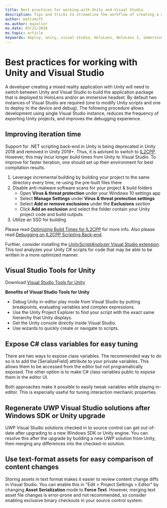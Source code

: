 ```yaml
---
title: Best practices for working with Unity and Visual Studio
description: Tips and tricks to streamline the workflow of creating a mixed reality application with Unity and Visual Studio.
author: mattzmsft
ms.author: mazeller
ms.date: 03/21/2018
ms.topic: article
keywords: deploy, unity, visual studio, HoloLens, HoloLens 2, immersive headset
---
```


# Best practices for working with Unity and Visual Studio

A developer creating a mixed reality application with Unity will need to switch between Unity and Visual Studio to build the application package that is deployed to HoloLens and/or an immersive headset. By default two instances of Visual Studio are required (one to modify Unity scripts and one to deploy to the device and debug). The following procedure allows development using single Visual Studio instance, reduces the frequency of exporting Unity projects, and improves the debugging experience.

## Improving iteration time

Support for .NET scripting back-end in Unity is being deprecated in Unity 2018 and removed in Unity 2019+. Thus, it is advised to switch to [IL2CPP](https://docs.unity3d.com/Manual/IL2CPP.html). However, this may incur longer build times from Unity to Visual Studio. To improve for faster iteration, one should set up their environment for best compilation results.

1) Leverage incremental building by building your project to the same directory every time, re-using the pre-built files there
2) Disable anti-malware software scans for your project & build folders
   - Open **Virus & threat protection** under your Windows 10 settings app
   - Select **Manage Settings** under **Virus & threat protection settings**
   - Select **Add or remove exclusions** under the **Exclusions** section
   - Click **Add an exclusion** and select the folder contain your Unity project code and build outputs
3) Utilize an SSD for building

Please read [Optimizing Build Times for IL2CPP](https://docs.unity3d.com/Manual/IL2CPP-OptimizingBuildTimes.html) for more info. Also please read [Debugging on IL2CPP Scripting Back-end](https://docs.unity3d.com/Manual/windowsstore-debugging-il2cpp.html).

Further, consider installing the [*UnityScriptAnalyzer* Visual Studio extension](https://github.com/Microsoft/MixedRealityCompanionKit/tree/master/UnityScriptAnalyzer). This tool analyzes your Unity C# scripts for code that may be able to be written in a more optimized manner.

## Visual Studio Tools for Unity

Download [Visual Studio Tools for Unity](https://visualstudiogallery.msdn.microsoft.com/8d26236e-4a64-4d64-8486-7df95156aba9)

**Benefits of Visual Studio Tools for Unity**
* Debug Unity in-editor play mode from Visual Studio by putting breakpoints, evaluating variables and complex expressions.
* Use the Unity Project Explorer to find your script with the exact same hierarchy that Unity displays.
* Get the Unity console directly inside Visual Studio.
* Use wizards to quickly create or navigate to scripts.

## Expose C# class variables for easy tuning

There are two ways to expose class variables. The recommended way to do so is to add the [SerializeField] attribute to your private variables. This allows them to be accessed from the editor but not programatically exposed.  The other option is to make C# class variables public to expose them in the editor UI. 

Both approaches make it possible to easily tweak variables while playing in-editor. This is especially useful for tuning interaction mechanic properties.

## Regenerate UWP Visual Studio solutions after Windows SDK or Unity upgrade

UWP Visual Studio solutions checked in to source control can get out-of-date after upgrading to a new Windows SDK or Unity engine. You can resolve this after the upgrade by building a new UWP solution from Unity, then merging any differences into the checked-in solution.

## Use text-format assets for easy comparison of content changes

Storing assets in text format makes it easier to review content change diffs in Visual Studio. You can enable this in "Edit > Project Settings > Editor" by changing **Asset Serialization** mode to **Force Text**. However, merging text asset file changes is error-prone and not recommended, so consider enabling exclusive binary checkouts in your source control system.
